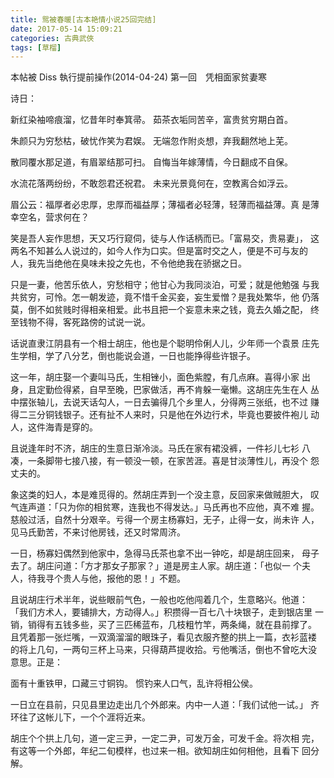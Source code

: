 ```yaml
---
title: 鸳被春暖[古本艳情小说25回完结]
date: 2017-05-14 15:09:21
categories: 古典武俠
tags: [草榴]
---
```

本帖被 Diss 執行提前操作(2014-04-24)
第一回　凭相面家贫妻寒

诗日：

新红染袖啼痕溜，忆昔年时奉箕帚。
茹茶衣垢同苦辛，富贵贫穷期白首。

朱颜只为穷愁枯，破忧作笑为君娱。
无端忽作附炎想，弃我翻然地上芜。

散同覆水那足道，有眉翠结那可扫。
自悔当年嫁薄情，今日翻成不自保。

水流花落两纷纷，不敢怨君还祝君。
未来光景竟何在，空教离合如浮云。

眉公云：福厚者必忠厚，忠厚而福益厚；薄福者必轻薄，轻薄而福益薄。真
是薄幸空名，营求何在？

笑是吾人妄作思想，天又巧行窥伺，徒与人作话柄而已。「富易交，贵易妻」，
这两名不知甚么人说过的，如今人作为口实。但是富时交之人，便是不可与友的
人，我先当绝他在臭味未投之先也，不令他绝我在骄据之日。

只是一妻，他苦乐依人，穷愁相守；他甘心为我同淡泊，可爱；就是他勉强
与我共贫穷，可怜。怎一朝发迹，竟不惜千金买妾，妄生爱憎？是我处繁华，他
仍落莫，倒不如贫贱时得相亲相爱。此书且把一个妄意未来之钱，竟去久婚之配，
终至钱物不得，客死路傍的试说一说。

话说直隶江阴县有一个相士胡庄，他也是个聪明伶俐人儿，少年师一个袁景
庄先生学相，学了八分艺，倒也能说会道，一日也能挣得些许银子。

这一年，胡庄娶一个妻叫马氏，生相锉小，面色紫膛，有几点麻。喜得小家
出身，且定勤俭得紧，自早至晚，巴家做活，再不肯躲一毫懒。这胡庄先生在人
丛中摆张轴儿，去说天话勾人，一日去骗得几个乡里人，分得两三张纸，也不过
赚得二三分铜钱银子。还有扯不人来时，只是他在外边行术，毕竟也要披件袍儿
动人，这件海青是穿的。

且说逢年时不济，胡庄的生意日渐冷淡。马氏在家有裙没裤，一件衫儿七衫
八凑，一条脚带七接八接，有一顿没一顿，在家苦涯。喜是甘淡薄性儿，再没个
怨丈夫的。

象这类的妇人，本是难觅得的。然胡庄弄到一个没主意，反回家来做贼胆大，
叹气连声道：「只为你的相贫寒，连我也不得发达。」马氏再也不应他，真不难
握。慈般过活，自然十分艰辛。亏得一个房主杨寡妇，无子，止得一女，尚未许
人，见马氏勤苦，不来讨他房钱，还又时常周济。

一日，杨寡妇偶然到他家中，急得马氏茶也拿不出一钟吃，却是胡庄回来，
母子去了。胡庄问道：「方才那女子那家？」道是房主人家。胡庄道：「也似一
个夫人，待我寻个贵人与他，报他的恩！」不题。

且说胡庄行术半年，说些眼前气色，一般也吃他闯着几个，生意略兴。他道：
「我们方术人，要铺排大，方动得人。」积攒得一百七八十块银子，走到银店里
一销，销得有五钱多些，买了三匹稀蓝布，几枝粗竹竿，两条绳，就在县前撑了。
且凭着那一张烂嘴，一双滴溜溜的眼珠子，看见衣服齐整的拱上一篇，衣衫蓝褛
的将上几句，一两句三杯上马来，只得葫芦提收拾。亏他嘴活，倒也不曾吃大没
意思。正是：

面有十重铁甲，口藏三寸铜钩。
惯钓来人口气，乱许将相公侯。

一日立在县前，只见县里边走出几个外郎来。内中一人道：「我们试他一试。」
齐环往了这帐儿下，一个个涯将近来。

胡庄个个拱上几句，道一定三尹，一定二尹，可发万金，可发千金。将次相
完，有这等一个外郎，年纪二旬模样，也过来一相。欲知胡庄如何相他，且看下
回分解。